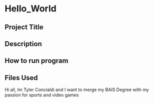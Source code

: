 # Hello_World

## Project Title
## Description
## How to run program
## Files Used



Hi all, Im Tyler Concialdi and I want to merge my BAIS Degree with my passion for sports and video games
